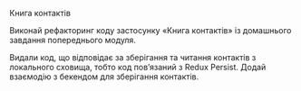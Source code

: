 Книга контактів

Виконай рефакторинг коду застосунку «Книга контактів» із домашнього завдання
попереднього модуля.

Видали код, що відповідає за зберігання та читання контактів з локального
сховища, тобто код пов’язаний з Redux Persist. Додай взаємодію з бекендом для
зберігання контактів.


